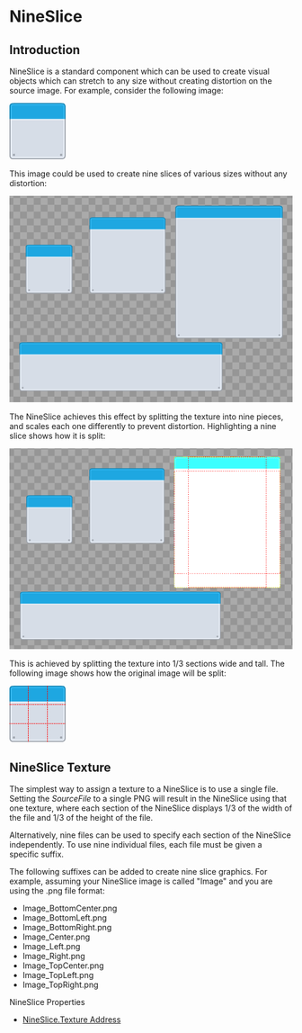 # NineSlice



## Introduction

NineSlice is a standard component which can be used to create visual objects which can stretch to any size without creating distortion on the source image. For example, consider the following image:

![](../../.gitbook/assets/metalPanel_blue.png)

This image could be used to create nine slices of various sizes without any distortion:

![](../../.gitbook/assets/NineSliceScreenShot.png)

The NineSlice achieves this effect by splitting the texture into nine pieces, and scales each one differently to prevent distortion. Highlighting a nine slice shows how it is split:

![](../../.gitbook/assets/NineSliceSplit.png)

This is achieved by splitting the texture into 1/3 sections wide and tall. The following image shows how the original image will be split:

![](../../.gitbook/assets/NineSliceImageSplit.png)

## NineSlice Texture

The simplest way to assign a texture to a NineSlice is to use a single file. Setting the _SourceFile_ to a single PNG will result in the NineSlice using that one texture, where each section of the NineSlice displays 1/3 of the width of the file and 1/3 of the height of the file.

Alternatively, nine files can be used to specify each section of the NineSlice independently. To use nine individual files, each file must be given a specific suffix.

The following suffixes can be added to create nine slice graphics. For example, assuming your NineSlice image is called "Image" and you are using the .png file format:

* Image\_BottomCenter.png
* Image\_BottomLeft.png
* Image\_BottomRight.png
* Image\_Center.png
* Image\_Left.png
* Image\_Right.png
* Image\_TopCenter.png
* Image\_TopLeft.png
* Image\_TopRight.png

NineSlice Properties

* [NineSlice.Texture Address](https://github.com/vchelaru/Gum/tree/8c293a405185cca0e819b810220de684b436daf9/docs/Gum%20Elements/NineSlice/NineSlice.Texture%20Address)

